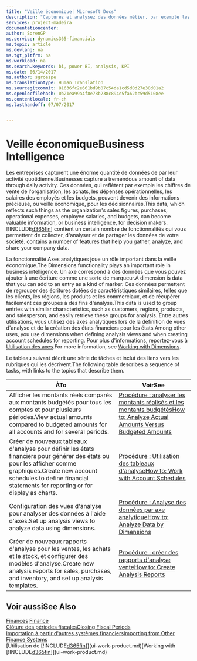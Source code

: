 ```yaml
---
title: "Veille économique| Microsoft Docs"
description: "Capturez et analysez des données métier, par exemple les chiffres de vente de l'organisation, les achats, les dépenses opérationnelles, les salaires des employés et les budgets, peuvent être des informations précieuses, pour la veille économique ou pour les décisionnaires."
services: project-madeira
documentationcenter: 
author: SorenGP
ms.service: dynamics365-financials
ms.topic: article
ms.devlang: na
ms.tgt_pltfrm: na
ms.workload: na
ms.search.keywords: bi, power BI, analysis, KPI
ms.date: 06/14/2017
ms.author: sgroespe
ms.translationtype: Human Translation
ms.sourcegitcommit: 81636fc2e661bd9b07c54da1cd5d0d27e30d01a2
ms.openlocfilehash: 0b21ea99a4f8e78b238c894e5fa62bc59d5108ee
ms.contentlocale: fr-ch
ms.lasthandoff: 07/07/2017


---
```

# <a name="business-intelligence"></a><span data-ttu-id="1456d-103">Veille économique</span><span class="sxs-lookup"><span data-stu-id="1456d-103">Business Intelligence</span></span>
<span data-ttu-id="1456d-104">Les entreprises capturent une énorme quantité de données de par leur activité quotidienne.</span><span class="sxs-lookup"><span data-stu-id="1456d-104">Businesses capture a tremendous amount of data through daily activity.</span></span> <span data-ttu-id="1456d-105">Ces données, qui reflètent par exemple les chiffres de vente de l'organisation, les achats, les dépenses opérationnelles, les salaires des employés et les budgets, peuvent devenir des informations précieuse, ou veille économique, pour les décisionnaires.</span><span class="sxs-lookup"><span data-stu-id="1456d-105">This data, which reflects such things as the organization's sales figures, purchases, operational expenses, employee salaries, and budgets, can become valuable information, or business intelligence, for decision makers.</span></span> [!INCLUDE[d365fin](includes/d365fin_md.md)]<span data-ttu-id="1456d-106"> contient un certain nombre de fonctionnalités qui vous permettent de collecter, d'analyser et de partager les données de votre société.</span><span class="sxs-lookup"><span data-stu-id="1456d-106"> contains a number of features that help you gather, analyze, and share your company data.</span></span>

<span data-ttu-id="1456d-107">La fonctionnalité Axes analytiques joue un rôle important dans la veille économique.</span><span class="sxs-lookup"><span data-stu-id="1456d-107">The Dimensions functionality plays an important role in business intelligence.</span></span> <span data-ttu-id="1456d-108">Un axe correspond à des données que vous pouvez ajouter à une écriture comme une sorte de marqueur.</span><span class="sxs-lookup"><span data-stu-id="1456d-108">A dimension is data that you can add to an entry as a kind of marker.</span></span> <span data-ttu-id="1456d-109">Ces données permettent de regrouper des écritures dotées de caractéristiques similaires, telles que les clients, les régions, les produits et les commerciaux, et de récupérer facilement ces groupes à des fins d'analyse.</span><span class="sxs-lookup"><span data-stu-id="1456d-109">This data is used to group entries with similar characteristics, such as customers, regions, products, and salesperson, and easily retrieve these groups for analysis.</span></span> <span data-ttu-id="1456d-110">Entre autres utilisations, vous utilisez des axes analytiques lors de la définition de vues d'analyse et de la création des états financiers pour les états.</span><span class="sxs-lookup"><span data-stu-id="1456d-110">Among other uses, you use dimensions  when defining analysis views and when creating account schedules for reporting.</span></span> <span data-ttu-id="1456d-111">Pour plus d'informations, reportez-vous à [Utilisation des axes](finance-dimensions.md).</span><span class="sxs-lookup"><span data-stu-id="1456d-111">For more information, see [Working with Dimensions](finance-dimensions.md).</span></span>

<span data-ttu-id="1456d-112">Le tableau suivant décrit une série de tâches et inclut des liens vers les rubriques qui les décrivent.</span><span class="sxs-lookup"><span data-stu-id="1456d-112">The following table describes a sequence of tasks, with links to the topics that describe them.</span></span>  

| <span data-ttu-id="1456d-113">À</span><span class="sxs-lookup"><span data-stu-id="1456d-113">To</span></span> | <span data-ttu-id="1456d-114">Voir</span><span class="sxs-lookup"><span data-stu-id="1456d-114">See</span></span> |
| --- | --- |
|<span data-ttu-id="1456d-115">Afficher les montants réels comparés aux montants budgétés pour tous les comptes et pour plusieurs périodes.</span><span class="sxs-lookup"><span data-stu-id="1456d-115">View actual amounts compared to budgeted amounts for all accounts and for several periods.</span></span>|[<span data-ttu-id="1456d-116">Procédure : analyser les montants réalisés et les montants budgétés</span><span class="sxs-lookup"><span data-stu-id="1456d-116">How to: Analyze Actual Amounts Versus Budgeted Amounts</span></span>](bi-how-analyze-actual-versus-budget.md)|
|<span data-ttu-id="1456d-117">Créer de nouveaux tableaux d'analyse pour définir les états financiers pour générer des états ou pour les afficher comme graphiques.</span><span class="sxs-lookup"><span data-stu-id="1456d-117">Create new account schedules to define financial statements for reporting or for display as charts.</span></span>|[<span data-ttu-id="1456d-118">Procédure : Utilisation des tableaux d'analyse</span><span class="sxs-lookup"><span data-stu-id="1456d-118">How to: Work with Account Schedules</span></span>](bi-how-work-account-schedule.md)|
|<span data-ttu-id="1456d-119">Configuration des vues d'analyse pour analyser des données à l'aide d'axes.</span><span class="sxs-lookup"><span data-stu-id="1456d-119">Set up analysis views to analyze data using dimensions.</span></span>|[<span data-ttu-id="1456d-120">Procédure : Analyse des données par axe analytique</span><span class="sxs-lookup"><span data-stu-id="1456d-120">How to: Analyze Data by Dimensions</span></span>](bi-how-analyze-data-dimension.md)|
|<span data-ttu-id="1456d-121">Créer de nouveaux rapports d'analyse pour les ventes, les achats et le stock, et configurer des modèles d'analyse.</span><span class="sxs-lookup"><span data-stu-id="1456d-121">Create new analysis reports for sales, purchases, and inventory, and set up analysis templates.</span></span>|[<span data-ttu-id="1456d-122">Procédure : créer des rapports d'analyse vente</span><span class="sxs-lookup"><span data-stu-id="1456d-122">How to: Create Analysis Reports</span></span>](bi-how-create-analysis-views-reports.md)|

## <a name="see-also"></a><span data-ttu-id="1456d-123">Voir aussi</span><span class="sxs-lookup"><span data-stu-id="1456d-123">See Also</span></span>
<span data-ttu-id="1456d-124">[Finances](finance.md)  </span><span class="sxs-lookup"><span data-stu-id="1456d-124">[Finance](finance.md)  </span></span>  
[<span data-ttu-id="1456d-125">Clôture des périodes fiscales</span><span class="sxs-lookup"><span data-stu-id="1456d-125">Closing Fiscal Periods</span></span>](year-close-years-periods.md)  
[<span data-ttu-id="1456d-126">Importation à partir d'autres systèmes financiers</span><span class="sxs-lookup"><span data-stu-id="1456d-126">Importing from Other Finance Systems</span></span>](upload-data.md)  
<span data-ttu-id="1456d-127">[Utilisation de [!INCLUDE[d365fin](includes/d365fin_md.md)]](ui-work-product.md)</span><span class="sxs-lookup"><span data-stu-id="1456d-127">[Working with [!INCLUDE[d365fin](includes/d365fin_md.md)]](ui-work-product.md)</span></span>

